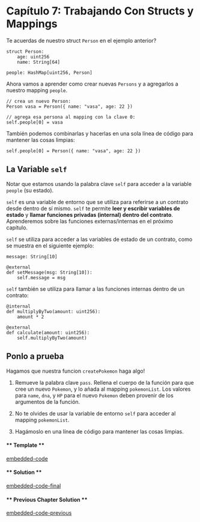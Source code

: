 <!-- Add translation for the following page: https://vyper.fun/#/1/working_with_structs
Do NOT change the code below. The below code runs the code editor -->

# Capítulo 7: Trabajando Con Structs y Mappings

Te acuerdas de nuestro struct `Person` en el ejemplo anterior?

```vyper
struct Person:
    age: uint256
    name: String[64]

people: HashMap[uint256, Person]
```

Ahora vamos a aprender como crear nuevas `Persons` y a agregarlos a nuestro mapping `people`.

```vyper
// crea un nuevo Person:
Person vasa = Person({ name: "vasa", age: 22 })

// agrega esa persona al mapping con la clave 0:
self.people[0] = vasa
```

También podemos combinarlas y hacerlas en una sola línea de código para mantener las cosas limpias:

```vyper
self.people[0] = Person({ name: "vasa", age: 22 })
```

## La Variable `self`

Notar que estamos usando la palabra clave `self` para acceder a la variable `people` (su estado).

`self` es una variable de entorno que se utiliza para referirse a un contrato desde dentro de sí mismo. `self` te permite **leer y escribir variables de estado** y **llamar funciones privadas (internal) dentro del contrato**. Aprenderemos sobre las funciones externas/internas en el próximo capítulo.

`self` se utiliza para acceder a las variables de estado de un contrato, como se muestra en el siguiente ejemplo:

```vyper
message: String[10]

@external
def setMessage(msg: String[10]):
    self.message = msg
```

`self` también se utiliza para llamar a las funciones internas dentro de un contrato:

```vyper
@internal
def multiplyByTwo(amount: uint256):
    amount * 2

@external
def calculate(amount: uint256):
    self.multiplyByTwo(amount)
```

## Ponlo a prueba

Hagamos que nuestra funcion `createPokemon` haga algo!

1. Remueve la palabra clave `pass`. Rellena el cuerpo de la función para que cree un nuevo `Pokemon`, y lo añada al mapping `pokemonList`. Los valores para `name`, `dna`, y `HP` para el nuevo `Pokemon` deben provenir de los argumentos de la función.

2. No te olvides de usar la variable de entorno `self` para acceder al mapping `pokemonList`.

3. Hagámoslo en una línea de código para mantener las cosas limpias.

<!-- tabs:start -->

#### ** Template **

[embedded-code](../../assets/1/1.7-template-code.vy ':include :type=code embed-template')

#### ** Solution **

[embedded-code-final](../../assets/1/1.7-finished-code.vy ':include :type=code embed-final')

#### ** Previous Chapter Solution **

[embedded-code-previous](../../assets/1/1.6-finished-code.vy ':include :type=code embed-previous')

<!-- tabs:end -->
